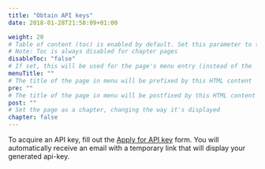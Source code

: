 ```yaml
---
title: "Obtain API keys"
date: 2018-01-28T21:58:09+01:00

weight: 20
# Table of content (toc) is enabled by default. Set this parameter to true to disable it.
# Note: Toc is always disabled for chapter pages
disableToc: "false"
# If set, this will be used for the page's menu entry (instead of the `title` attribute)
menuTitle: ""
# The title of the page in menu will be prefixed by this HTML content
pre: ""
# The title of the page in menu will be postfixed by this HTML content
post: ""
# Set the page as a chapter, changing the way it's displayed
chapter: false
---
```


To acquire an API key, fill out the [Apply for API key](https://apirequest.dev.services.jtech.se/) form. You will automatically receive an email with a temporary link that will display your generated api-key.
